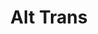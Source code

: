 ---
pid: fs146
title: Alt Trans
location_transcription: BF Pkwy
coordinates: "[-75.168650160764, 39.956464528029]"
zipcode: '19072'
gen_neighborhood: 
neighborhood: Narberth
outside_phl: 'Narberth PA '
age: '62'
age_range: 60-69
instagram: 
image_file_name: fs_146.jpg
proposal_transcription: Combo car bike skate walker in metal
topic: Unknown
topic_summary: '0'
type: Infrastructure,Space,Bikepath
keywords_other: 
credit: Dave Smith
image_labels: 
twitter: 
facebook: 
permalink: "/monuments/fs146/"
layout: item-page
---